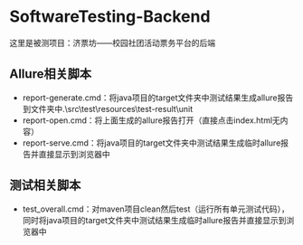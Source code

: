 # SoftwareTesting-Backend
这里是被测项目：济票坊——校园社团活动票务平台的后端

## Allure相关脚本
- report-generate.cmd：将java项目的target文件夹中测试结果生成allure报告到文件夹中.\src\test\resources\test-result\unit
- report-open.cmd：将上面生成的allure报告打开（直接点击index.html无内容）
- report-serve.cmd：将java项目的target文件夹中测试结果生成临时allure报告并直接显示到浏览器中

## 测试相关脚本
- test_overall.cmd：对maven项目clean然后test（运行所有单元测试代码），同时将java项目的target文件夹中测试结果生成临时allure报告并直接显示到浏览器中